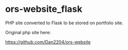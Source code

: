 # ors-website_flask

PHP site converted to Flask to be stored on portfolio site.

Original php site here: 

https://github.com/Dan2204/ors-website
